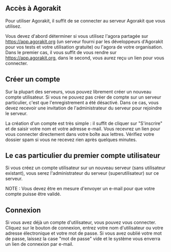 ## Accès à Agorakit

Pour utiliser Agorakit, il suffit de se connecter au serveur Agorakit que vous utilisez.

Vous devez d'abord déterminer si vous utilisez l'agora partagée sur https://app.agorakit.org (un serveur fourni par les développeurs d'Agorakit pour vos tests et votre utilisation gratuite) ou l'agora de votre organisation. Dans le premier cas, il vous suffit de vous rendre sur https://app.agorakit.org, dans le second, vous aurez reçu un lien pour vous connecter.


## Créer un compte
Sur la plupart des serveurs, vous pouvez librement créer un nouveau compte utilisateur. Si vous ne pouvez pas créer de compte sur un serveur particulier, c'est que l'enregistrement a été désactivé. Dans ce cas, vous devez recevoir une invitation de l'administrateur du serveur pour rejoindre le serveur.

La création d'un compte est très simple : il suffit de cliquer sur "S'inscrire" et de saisir votre nom et votre adresse e-mail. Vous recevrez un lien pour vous connecter directement dans votre boîte aux lettres. Vérifiez votre dossier spam si vous ne recevez rien après quelques minutes.

## Le cas particulier du premier compte utilisateur
Si vous créez un compte utilisateur sur un nouveau serveur (sans utilisateur existant), vous serez l'administrateur du serveur (superutilisateur) sur ce serveur.


NOTE : Vous devez être en mesure d'envoyer un e-mail pour que votre compte puisse être validé.


## Connexion
Si vous avez déjà un compte d'utilisateur, vous pouvez vous connecter. Cliquez sur le bouton de connexion, entrez votre nom d'utilisateur ou votre adresse électronique et votre mot de passe. Si vous avez oublié votre mot de passe, laissez la case "mot de passe" vide et le système vous enverra un lien de connexion par e-mail.

